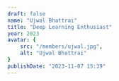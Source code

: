 ```yaml
---
draft: false
name: "Ujwal Bhattrai"
title: "Deep Learning Enthusiast"
year: 2023
avatar: {
    src: "/members/ujwal.jpg",
    alt: "Ujwal Bhattrai"
}
publishDate: "2023-11-07 15:39"
---
```

